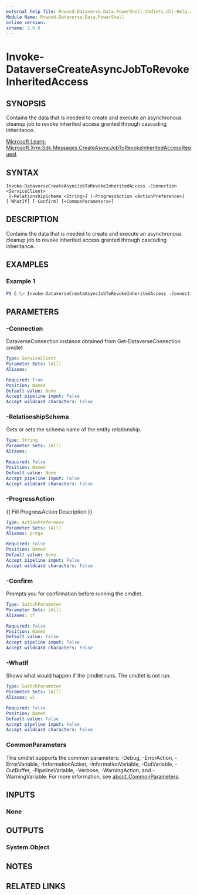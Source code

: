 ```yaml
---
external help file: Rnwood.Dataverse.Data.PowerShell.Cmdlets.dll-Help.xml
Module Name: Rnwood.Dataverse.Data.PowerShell
online version:
schema: 2.0.0
---
```


# Invoke-DataverseCreateAsyncJobToRevokeInheritedAccess

## SYNOPSIS
Contains the data that is needed to create and execute an asynchronous cleanup job to revoke inherited access granted through cascading inheritance.

[Microsoft Learn: Microsoft.Xrm.Sdk.Messages.CreateAsyncJobToRevokeInheritedAccessRequest](https://learn.microsoft.com/dotnet/api/Microsoft.Xrm.Sdk.Messages.CreateAsyncJobToRevokeInheritedAccessRequest)

## SYNTAX

```
Invoke-DataverseCreateAsyncJobToRevokeInheritedAccess -Connection <ServiceClient>
 [-RelationshipSchema <String>] [-ProgressAction <ActionPreference>] [-WhatIf] [-Confirm] [<CommonParameters>]
```

## DESCRIPTION
Contains the data that is needed to create and execute an asynchronous cleanup job to revoke inherited access granted through cascading inheritance.

## EXAMPLES

### Example 1
```powershell
PS C:\> Invoke-DataverseCreateAsyncJobToRevokeInheritedAccess -Connection <ServiceClient> -RelationshipSchema <String>
```

## PARAMETERS

### -Connection
DataverseConnection instance obtained from Get-DataverseConnection cmdlet

```yaml
Type: ServiceClient
Parameter Sets: (All)
Aliases:

Required: True
Position: Named
Default value: None
Accept pipeline input: False
Accept wildcard characters: False
```

### -RelationshipSchema
Gets or sets the schema name of the entity relationship.

```yaml
Type: String
Parameter Sets: (All)
Aliases:

Required: False
Position: Named
Default value: None
Accept pipeline input: False
Accept wildcard characters: False
```

### -ProgressAction
{{ Fill ProgressAction Description }}

```yaml
Type: ActionPreference
Parameter Sets: (All)
Aliases: proga

Required: False
Position: Named
Default value: None
Accept pipeline input: False
Accept wildcard characters: False
```

### -Confirm
Prompts you for confirmation before running the cmdlet.

```yaml
Type: SwitchParameter
Parameter Sets: (All)
Aliases: cf

Required: False
Position: Named
Default value: False
Accept pipeline input: False
Accept wildcard characters: False
```

### -WhatIf
Shows what would happen if the cmdlet runs. The cmdlet is not run.

```yaml
Type: SwitchParameter
Parameter Sets: (All)
Aliases: wi

Required: False
Position: Named
Default value: False
Accept pipeline input: False
Accept wildcard characters: False
```

### CommonParameters
This cmdlet supports the common parameters: -Debug, -ErrorAction, -ErrorVariable, -InformationAction, -InformationVariable, -OutVariable, -OutBuffer, -PipelineVariable, -Verbose, -WarningAction, and -WarningVariable. For more information, see [about_CommonParameters](http://go.microsoft.com/fwlink/?LinkID=113216).

## INPUTS

### None
## OUTPUTS

### System.Object
## NOTES

## RELATED LINKS
